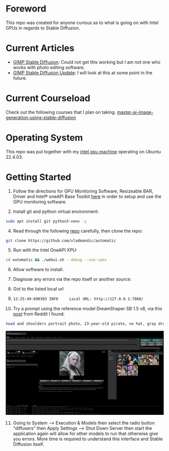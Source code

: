 # Foreword
This repo was created for anyone curious as to what is going on with Intel GPUs in regards to Stable Diffusion. 

# Current Articles
  * [GIMP Stable Diffusion](https://game.intel.com/us/stories/intel-arc-graphics-stable-diffusion/): Could not get this working but I am not one who works with photo editing software.
  * [GIMP Stable Diffusion Update](https://www.youtube.com/watch?v=YCK7WPo7PKo): I will look at this at some point in the future.

# Current Courseload
Check out the following courses that I plan on taking.
[master-ai-image-generation-using-stable-diffusion](https://udemy.com/course/master-ai-image-generation-using-stable-diffusion/learn/lecture/38391332#overview)

# Operating System
This repo was put together with my [intel gpu machine](https://github.com/vampireLibrarianMonk/intel-gpu-hello) operating on Ubuntu 22.4.03. 

# Getting Started
1. Follow the directions for GPU Monitoring Software, Resizeable BAR, Driver and Intel® oneAPI Base Toolkit [here](https://github.com/vampireLibrarianMonk/intel-gpu-hello) in order to setup and use the GPU monitoring software.

2. Install git and python virtual environment:
```bash
sudo apt install git python3-venv -y
```

4. Read through the following [repo](https://github.com/vladmandic/automatic/wiki/Installation) carefully, then clone the repo:
```bash
git clone https://github.com/vladmandic/automatic
```

5. Run with the Intel OneAPI XPU:
```bash
cd automatic && ./webui.sh --debug --use-ipex
```

6. Allow software to install.

7. Diagnose any errors via the repo itself or another source:

8. Got to the listed local url

9. ```bash
   12:25:49-890393 INFO     Local URL: http://127.0.0.1:7860/
   ```
   
10. Try a prompt using the reference model DreamShaper SB 1.5 v8, via this [post](https://www.reddit.com/r/StableDiffusion/comments/wve7cs/repeatable_prompt_format_for_dnd_character/?rdt=35615) from Reddit I found:
```bash
head and shoulders portrait photo, 23-year-old pirate, no hat, gray drowned asphyxiated skin, white pupil-less irises, barnacles on skin, white hair, seaweed hair, white pirate blouse and epaulets, d&d, high fantasy, by [donato giancola], facial detail, extremely detailed, comic book cover photo 
```
![pirate](reference_images/initial_run_reddit.png)

11. Going to System --> Execution & Models then select the radio button "diffusers" then Apply Settings --> Shut Down Server then start the application again will allow for other models to run that otherwise give you errors. More time is required to understand this interface and Stable Diffusion itself.
